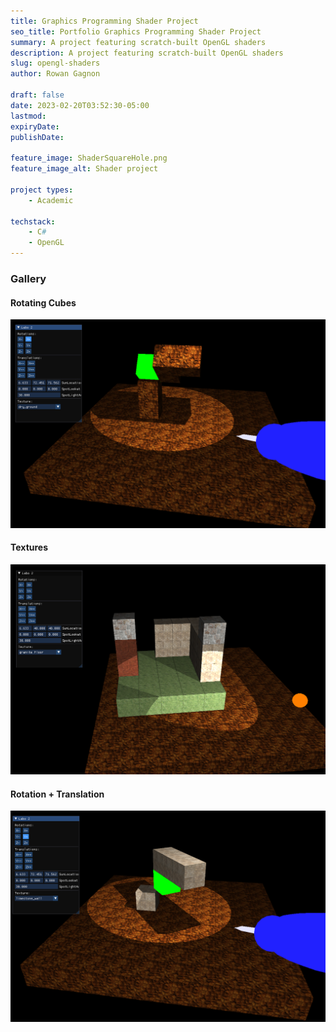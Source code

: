 ```yaml
---
title: Graphics Programming Shader Project
seo_title: Portfolio Graphics Programming Shader Project
summary: A project featuring scratch-built OpenGL shaders 
description: A project featuring scratch-built OpenGL shaders 
slug: opengl-shaders
author: Rowan Gagnon

draft: false
date: 2023-02-20T03:52:30-05:00
lastmod: 
expiryDate: 
publishDate: 

feature_image: ShaderSquareHole.png
feature_image_alt: Shader project

project types: 
    - Academic

techstack:
    - C#
    - OpenGL
---
```


### Gallery

#### Rotating Cubes
![Shader Rotation](ShaderRotation.png)
#### Textures
![Shader Textures](ShaderTextures.png)
#### Rotation + Translation
![Shader Translation + Rotation](ShaderTransRot.png)

